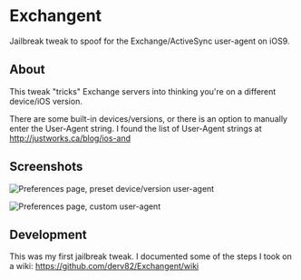 # Exchangent

Jailbreak tweak to spoof for the Exchange/ActiveSync user-agent on iOS9.

## About

This tweak "tricks" Exchange servers into thinking you're on a different device/iOS version.

There are some built-in devices/versions, or there is an option to manually enter the User-Agent string. I found the list of User-Agent strings at http://justworks.ca/blog/ios-and

## Screenshots

![Preferences page, preset device/version user-agent](https://github.com/derv82/Exchangent/raw/master/screenshots/IMG_1697.PNG)

![Preferences page, custom user-agent](https://github.com/derv82/Exchangent/raw/master/screenshots/IMG_1699.PNG)

## Development

This was my first jailbreak tweak. I documented some of the steps I took on a wiki: https://github.com/derv82/Exchangent/wiki
